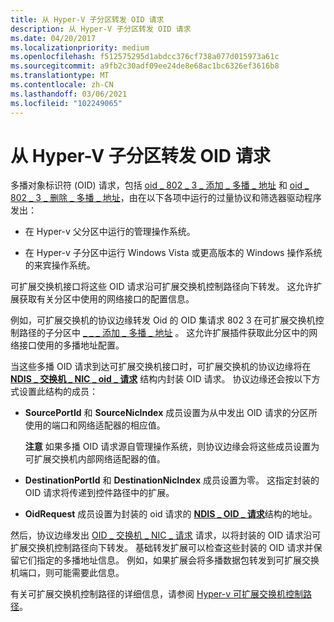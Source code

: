 ```yaml
---
title: 从 Hyper-V 子分区转发 OID 请求
description: 从 Hyper-V 子分区转发 OID 请求
ms.date: 04/20/2017
ms.localizationpriority: medium
ms.openlocfilehash: f512575295d1abdcc376cf738a077d015973a61c
ms.sourcegitcommit: a9fb2c30adf09ee24de8e68ac1bc6326ef3616b8
ms.translationtype: MT
ms.contentlocale: zh-CN
ms.lasthandoff: 03/06/2021
ms.locfileid: "102249065"
---
```

# <a name="forwarding-oid-requests-from-a-hyper-v-child-partition"></a>从 Hyper-V 子分区转发 OID 请求


多播对象标识符 (OID) 请求，包括 [oid \_ 802 \_ 3 \_ 添加 \_ 多播 \_ 地址](./oid-802-3-add-multicast-address.md) 和 [oid \_ 802 \_ 3 \_ 删除 \_ 多播 \_ 地址](./oid-802-3-delete-multicast-address.md)，由在以下各项中运行的过量协议和筛选器驱动程序发出：

-   在 Hyper-v 父分区中运行的管理操作系统。

-   在 Hyper-v 子分区中运行 Windows Vista 或更高版本的 Windows 操作系统的来宾操作系统。

可扩展交换机接口将这些 OID 请求沿可扩展交换机控制路径向下转发。 这允许扩展获取有关分区中使用的网络接口的配置信息。

例如，可扩展交换机的协议边缘转发 Oid 的 OID 集请求 802 3 在可扩展交换机控制路径的子分区中 [ \_ \_ \_ 添加 \_ 多播 \_ 地址](./oid-802-3-add-multicast-address.md) 。 这允许扩展插件获取此分区中的网络接口使用的多播地址配置。

当这些多播 OID 请求到达可扩展交换机接口时，可扩展交换机的协议边缘将在 [**NDIS \_ 交换机 \_ NIC \_ oid \_ 请求**](/windows-hardware/drivers/ddi/ntddndis/ns-ntddndis-_ndis_switch_nic_oid_request) 结构内封装 OID 请求。 协议边缘还会按以下方式设置此结构的成员：

-   **SourcePortId** 和 **SourceNicIndex** 成员设置为从中发出 OID 请求的分区所使用的端口和网络适配器的相应值。

    **注意**  如果多播 OID 请求源自管理操作系统，则协议边缘会将这些成员设置为可扩展交换机内部网络适配器的值。

     

-   **DestinationPortId** 和 **DestinationNicIndex** 成员设置为零。 这指定封装的 OID 请求将传递到控件路径中的扩展。

-   **OidRequest** 成员设置为封装的 oid 请求的 [**NDIS \_ OID \_ 请求**](/windows-hardware/drivers/ddi/oidrequest/ns-oidrequest-ndis_oid_request)结构的地址。

然后，协议边缘发出 [OID \_ 交换机 \_ NIC \_ 请求](./oid-switch-nic-request.md) 请求，以将封装的 OID 请求沿可扩展交换机控制路径向下转发。 基础转发扩展可以检查这些封装的 OID 请求并保留它们指定的多播地址信息。 例如，如果扩展会将多播数据包转发到可扩展交换机端口，则可能需要此信息。

有关可扩展交换机控制路径的详细信息，请参阅 [Hyper-v 可扩展交换机控制路径](hyper-v-extensible-switch-control-path.md)。

 

